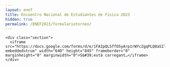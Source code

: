 ```yaml
---
layout: enef
title: Encuentro Nacional de Estudiantes de Física 2023
hidden: true
permalink: /ENEF2023/formulariotorneo/
---
```


<div class="no-pad-top" id="index-page">
  <div class="container">
  
    <div class="section">
      <iframe src="https://docs.google.com/forms/d/e/1FAIpQLSffO5yArp1rWYcZgqPLQ8aSIlWhEzUgHWzuUmO9EkiIvGK4QA/viewform?embedded=true" width="640" height="845" frameborder="0" marginheight="0" marginwidth="0">S&#39;està carregant…</iframe>
    </div>
    
  </div>
</div>
